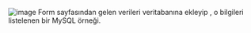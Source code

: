 
![image](https://user-images.githubusercontent.com/102829820/202910866-76cd7e9a-eb60-4bca-b502-4b5f89378e58.png)
Form sayfasından gelen verileri veritabanına ekleyip , o bilgileri listelenen bir MySQL örneği.
